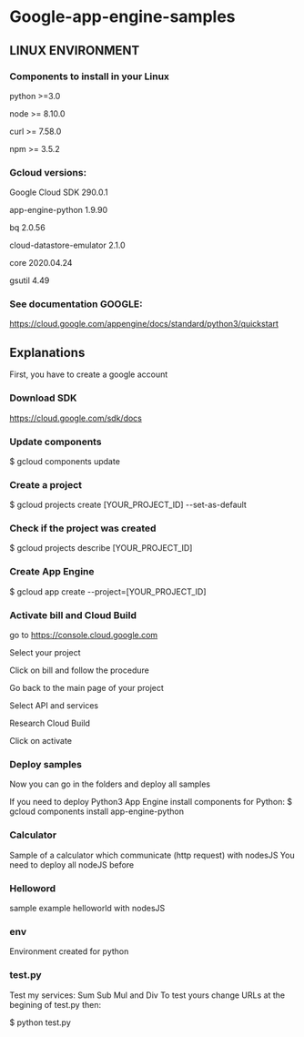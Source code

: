 # Google-app-engine-samples

## LINUX ENVIRONMENT

### Components to install in your Linux

python >=3.0

node >= 8.10.0

curl >= 7.58.0

npm >= 3.5.2

### Gcloud versions:

Google Cloud SDK 290.0.1

app-engine-python 1.9.90

bq 2.0.56

cloud-datastore-emulator 2.1.0

core 2020.04.24

gsutil 4.49


### See documentation GOOGLE:
https://cloud.google.com/appengine/docs/standard/python3/quickstart

## Explanations

First, you have to create a google account

### Download SDK
https://cloud.google.com/sdk/docs

### Update components
$ gcloud components update

### Create a project
$ gcloud projects create [YOUR_PROJECT_ID] --set-as-default

### Check if the project was created
$ gcloud projects describe [YOUR_PROJECT_ID]

### Create App Engine
$ gcloud app create --project=[YOUR_PROJECT_ID]

### Activate bill and Cloud Build
go to https://console.cloud.google.com

Select your project

Click on bill and follow the procedure

Go back to the main page of your project

Select API and services

Research Cloud Build

Click on activate

### Deploy samples 
Now you can go in the folders and deploy all samples

If you need to deploy Python3 App Engine install components for Python:
$ gcloud components install app-engine-python

### Calculator
Sample of a calculator which communicate (http request) with nodesJS
You need to deploy all nodeJS before

### Helloword
sample example helloworld with nodesJS 

### env
Environment created for python

### test.py
Test my services: Sum Sub Mul and Div
To test yours change URLs at the begining of test.py
then:

$ python test.py

